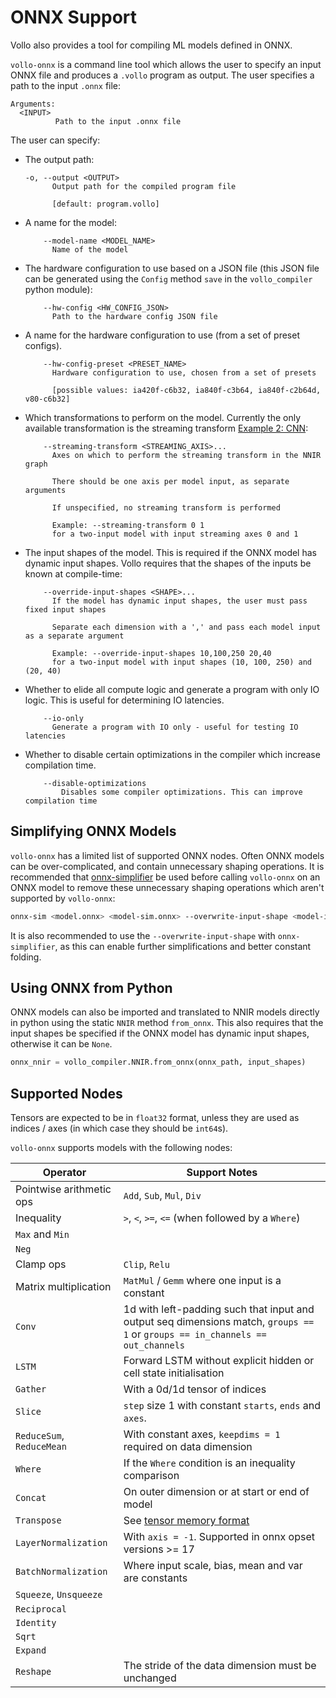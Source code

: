 # ONNX Support

Vollo also provides a tool for compiling ML models defined in ONNX.

`vollo-onnx` is a command line tool which allows the user to specify an input ONNX file and produces a `.vollo` program as output. The user specifies a path to the input `.onnx` file:

```text
Arguments:
  <INPUT>
          Path to the input .onnx file
```

The user can specify:

- The output path:

  ```text
  -o, --output <OUTPUT>
        Output path for the compiled program file

        [default: program.vollo]
  ```

- A name for the model:

  ```text
      --model-name <MODEL_NAME>
        Name of the model
  ```

- The hardware configuration to use based on a JSON file (this JSON file can be generated using the `Config` method `save` in the `vollo_compiler` python module):

  ```text
      --hw-config <HW_CONFIG_JSON>
        Path to the hardware config JSON file
  ```

- A name for the hardware configuration to use (from a set of preset configs).

  ```text
      --hw-config-preset <PRESET_NAME>
        Hardware configuration to use, chosen from a set of presets

        [possible values: ia420f-c6b32, ia840f-c3b64, ia840f-c2b64d, v80-c6b32]
  ```

- Which transformations to perform on the model. Currently the only available transformation is the streaming transform [Example 2: CNN](example-2-cnn.md):

  ```text
      --streaming-transform <STREAMING_AXIS>...
        Axes on which to perform the streaming transform in the NNIR graph

        There should be one axis per model input, as separate arguments

        If unspecified, no streaming transform is performed

        Example: --streaming-transform 0 1
        for a two-input model with input streaming axes 0 and 1
  ```

- The input shapes of the model. This is required if the ONNX model has dynamic input shapes. Vollo requires that the shapes of the inputs be known at compile-time:

  ```text
      --override-input-shapes <SHAPE>...
        If the model has dynamic input shapes, the user must pass fixed input shapes

        Separate each dimension with a ',' and pass each model input as a separate argument

        Example: --override-input-shapes 10,100,250 20,40
        for a two-input model with input shapes (10, 100, 250) and (20, 40)
  ```

- Whether to elide all compute logic and generate a program with only IO logic. This is useful for determining IO latencies.

  ```text
      --io-only
        Generate a program with IO only - useful for testing IO latencies
  ```

- Whether to disable certain optimizations in the compiler which increase compilation time.

  ```text
      --disable-optimizations
          Disables some compiler optimizations. This can improve compilation time
  ```

## Simplifying ONNX Models

`vollo-onnx` has a limited list of supported ONNX nodes. Often ONNX models can be over-complicated, and contain unnecessary shaping operations. It is recommended that [onnx-simplifier](https://github.com/daquexian/onnx-simplifier) be used before calling `vollo-onnx` on an ONNX model to remove these unnecessary shaping operations which aren't supported by `vollo-onnx`:

```sh
onnx-sim <model.onnx> <model-sim.onnx> --overwrite-input-shape <model-input-shape>
```

It is also recommended to use the `--overwrite-input-shape` with `onnx-simplifier`, as this can enable further simplifications and better constant folding.

## Using ONNX from Python

ONNX models can also be imported and translated to NNIR models directly in python using the static `NNIR` method `from_onnx`. This also requires that the input shapes be specified if the ONNX model has dynamic input shapes, otherwise it can be `None`.

```python
onnx_nnir = vollo_compiler.NNIR.from_onnx(onnx_path, input_shapes)
```

## Supported Nodes

Tensors are expected to be in `float32` format, unless they are used as indices / axes (in which case they should be `int64`s).

`vollo-onnx` supports models with the following nodes:

| Operator                  | Support Notes                                                                                                                  |
| ------------------------- | ------------------------------------------------------------------------------------------------------------------------------ |
| Pointwise arithmetic ops  | `Add`, `Sub`, `Mul`, `Div`                                                                                                     |
| Inequality                | `>`, `<`, `>=`, `<=` (when followed by a `Where`)                                                                              |
| `Max` and `Min`           |                                                                                                                                |
| `Neg`                     |                                                                                                                                |
| Clamp ops                 | `Clip`, `Relu`                                                                                                                 |
| Matrix multiplication     | `MatMul` / `Gemm` where one input is a constant                                                                                |
| `Conv`                    | 1d with left-padding such that input and output seq dimensions match, `groups == 1` or `groups == in_channels == out_channels` |
| `LSTM`                    | Forward LSTM without explicit hidden or cell state initialisation                                                              |
| `Gather`                  | With a 0d/1d tensor of indices                                                                                                 |
| `Slice`                   | `step` size 1 with constant `starts`, `ends` and `axes`.                                                                       |
| `ReduceSum`, `ReduceMean` | With constant axes, `keepdims = 1` required on data dimension                                                                  |
| `Where`                   | If the `Where` condition is an inequality comparison                                                                           |
| `Concat`                  | On outer dimension or at start or end of model                                                                                 |
| `Transpose`               | See [tensor memory format](supported-models.md#tensor-memory-format)                                                           |
| `LayerNormalization`      | With `axis = -1`. Supported in onnx opset versions >= 17                                                                       |
| `BatchNormalization`      | Where input scale, bias, mean and var are constants                                                                            |
| `Squeeze`, `Unsqueeze`    |                                                                                                                                |
| `Reciprocal`              |                                                                                                                                |
| `Identity`                |                                                                                                                                |
| `Sqrt`                    |                                                                                                                                |
| `Expand`                  |                                                                                                                                |
| `Reshape`                 | The stride of the data dimension must be unchanged                                                                             |
